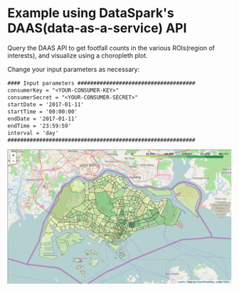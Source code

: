# Example using DataSpark's DAAS(data-as-a-service) API

Query the DAAS API to get footfall counts in the various ROIs(region of interests), and visualize using a choropleth plot.

Change your input parameters as necessary:
```
#### Input parameters #####################################
consumerKey = "<YOUR-CONSUMER-KEY>"
consumerSecret = "<YOUR-CONSUMER-SECRET>"
startDate = '2017-01-11'
startTime = '00:00:00'
endDate = '2017-01-11'
endTime = '23:59:59'
interval = 'day'
###########################################################
```

![Alt text](./data/subzone.png)
